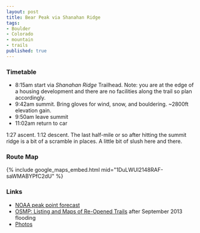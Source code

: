 ```yaml
---
layout: post
title: Bear Peak via Shanahan Ridge
tags:
- Boulder
- Colorado
- mountain
- trails
published: true
---
```

### Timetable ###
- 8:15am start via _Shanahan Ridge_ Trailhead. Note: you are at the edge of a housing development
and there are no facilities along the trail so plan accordingly.
- 9:42am summit. Bring gloves for wind, snow, and bouldering. ~2800ft elevation gain.
- 9:50am leave summit
- 11:02am return to car

1:27 ascent. 1:12 descent. The last half-mile or so after hitting the summit ridge is a bit of a scramble in places.
A little bit of slush here and there.

### Route Map ###
{% include google_maps_embed.html mid="1DuLWUl2148RAF-saWMABYPfC2dU" %}

### Links ###
- [NOAA peak point forecast](http://forecast.weather.gov/MapClick.php?lat=39.9538&lon=-105.2979)
- [OSMP: Listing and Maps of Re-Opened Trails](https://bouldercolorado.gov/pages/osmp-trails9-21) after September 2013 flooding
- [Photos](https://drive.google.com/drive/folders/0B0yT30uCaFvveGhOTUtWUEtDM0U?usp=sharing)
